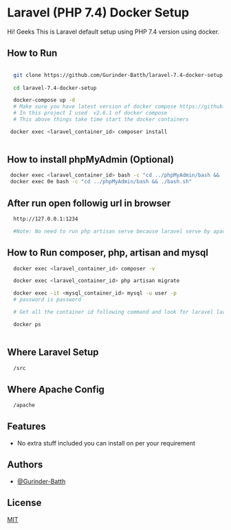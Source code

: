 
# Laravel (PHP 7.4) Docker Setup

Hi! Geeks This is Laravel default setup using PHP 7.4 version using docker.

## How to Run


```bash

  git clone https://github.com/Gurinder-Batth/laravel-7.4-docker-setup.git
  
  cd laravel-7.4-docker-setup

  docker-compose up -d
  # Make sure you have latest version of docker compose https://github.com/docker/compose/releases
  # In this project I used  v2.6.1 of docker compose
  # This above things take time start the docker containers

 docker exec <laravel_container_id> composer install
  
```


## How to install phpMyAdmin (Optional)
```bash
 docker exec <laravel_container_id> bash -c "cd ../phpMyAdmin/bash && ./bash.sh"
 docker exec 0e bash -c "cd ../phpMyAdmin/bash && ./bash.sh"
```

## After run open followig url in browser


```bash
  http://127.0.0.1:1234

  #Note: No need to run php artisan serve because laravel serve by apache.
```

## How to Run composer, php, artisan and mysql


```bash
  docker exec <laravel_container_id> composer -v

  docker exec <laravel_container_id> php artisan migrate

  docker exec -it <mysql_container_id> mysql -u user -p
  # password is password 

  # Get all the container id following command and look for laravel laravelserver and laraveldb

  docker ps 
  
```

## Where Laravel Setup


```bash
  /src
```


## Where Apache Config


```bash
  /apache
```
## Features

- No extra stuff included you can install on per your requirement


## Authors

- [@Gurinder-Batth](https://github.com/Gurinder-Batth/)


## License

[MIT](https://choosealicense.com/licenses/mit/)


